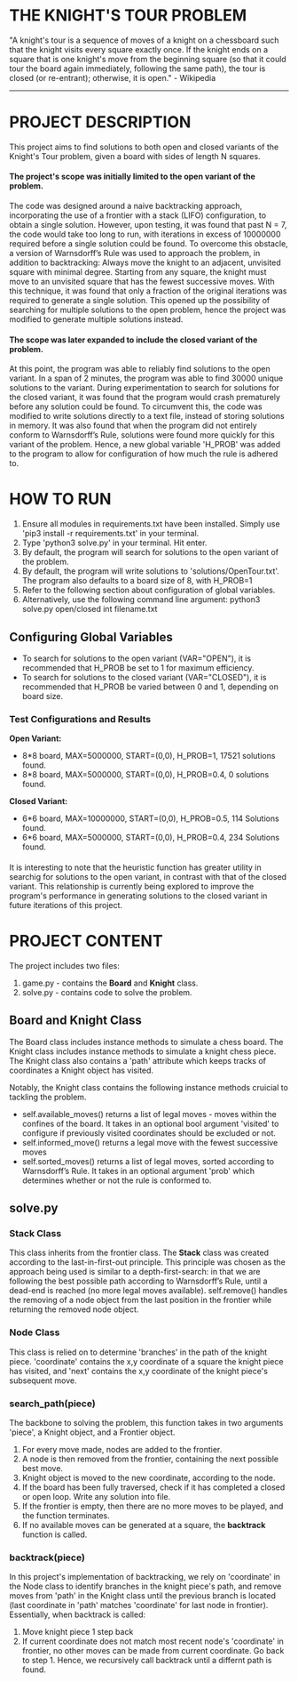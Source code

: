 # THE KNIGHT'S TOUR PROBLEM
"A knight's tour is a sequence of moves of a knight on a chessboard such that the knight visits every square exactly once. If the knight ends on a square that is one knight's move from the beginning square (so that it could tour the board again immediately, following the same path), the tour is closed (or re-entrant); otherwise, it is open." - Wikipedia

---


# PROJECT DESCRIPTION
This project aims to find solutions to both open and closed variants of the Knight's Tour problem, given a board with sides of length N squares.

#### The project's scope was initially limited to the open variant of the problem.
The code was designed around a naive backtracking approach, incorporating the use of a frontier with a stack (LIFO) configuration, to obtain a single solution. However, upon testing, it was found that past N = 7, the code would take too long to run, with iterations in excess of 10000000 required before a single solution could be found. To overcome this obstacle, a version of Warnsdorff’s Rule was used to approach the problem, in addition to backtracking: Always move the knight to an adjacent, unvisited square with minimal degree. Starting from any square, the knight must move to an unvisited square that has the fewest successive moves. With this technique, it was found that only a fraction of the original iterations was required to generate a single solution. This opened up the possibility of searching for multiple solutions to the open problem, hence the project was modified to generate multiple solutions instead.

#### The scope was later expanded to include the closed variant of the problem.
At this point, the program was able to reliably find solutions to the open variant. In a span of 2 minutes, the program was able to find 30000 unique solutions to the variant. During experimentation to search for solutions for the closed variant, it was found that the program would crash prematurely before any solution could be found. To circumvent this, the code was modified to write solutions directly to a text file, instead of storing solutions in memory. It was also found that when the program did not entirely conform to Warnsdorff’s Rule, solutions were found more quickly for this variant of the problem. Hence, a new global variable 'H_PROB' was added to the program to allow for configuration of how much the rule is adhered to.


# HOW TO RUN
1. Ensure all modules in requirements.txt have been installed. Simply use 'pip3 install -r requirements.txt' in your terminal.
2. Type 'python3 solve.py' in your terminal. Hit enter. 
3. By default, the program will search for solutions to the open variant of the problem.
4. By default, the program will write solutions to 'solutions/OpenTour.txt'. The program also defaults to a board size of 8, with H_PROB=1
5. Refer to the following section about configuration of global variables.
6. Alternatively, use the following command line argument: python3 solve.py open/closed int filename.txt

## Configuring Global Variables
- To search for solutions to the open variant (VAR="OPEN"), it is recommended that H_PROB be set to 1 for maximum efficiency.
- To search for solutions to the closed variant (VAR="CLOSED"), it is recommended that H_PROB be varied between 0 and 1, depending on board size.

### Test Configurations and Results
**Open Variant:**
- 8*8 board, MAX=5000000, START=(0,0), H_PROB=1, 17521 solutions found.
- 8*8 board, MAX=5000000, START=(0,0), H_PROB=0.4, 0 solutions found.

**Closed Variant:**
- 6*6 board, MAX=10000000, START=(0,0), H_PROB=0.5, 114 Solutions found.
- 6*6 board, MAX=5000000, START=(0,0), H_PROB=0.4, 234 Solutions found.

####
It is interesting to note that the heuristic function has greater utility in searchig for solutions to the open variant, in contrast with that of the closed variant. This relationship is currently being explored to improve the program's performance in generating solutions to the closed variant in future iterations of this project.

# PROJECT CONTENT

The project includes two files: 
1. game.py - contains the **Board** and **Knight** class.
2. solve.py - contains code to solve the problem.

## Board and Knight Class
The Board class includes instance methods to simulate a chess board.
The Knight class includes instance methods to simulate a knight chess piece. The Knight class also contains a 'path' attribute which keeps tracks of coordinates a Knight object has visited.

Notably, the Knight class contains the following instance methods cruicial to tackling the problem.
* self.available_moves() returns a list of legal moves - moves within the confines of the board. It takes in an optional bool argument 'visited' to configure if previously visited coordinates should be excluded or not.
* self.informed_move() returns a legal move with the fewest successive moves
* self.sorted_moves() returns a list of legal moves, sorted according to Warnsdorff’s Rule. It takes in an optional argument 'prob' which determines whether or not the rule is conformed to.

## solve.py

### Stack Class
This class inherits from the frontier class. The **Stack** class was created according to the last-in-first-out principle. This principle was chosen as the approach being used is similar to a depth-first-search: in that we are following the best possible path according to Warnsdorff’s Rule, until a dead-end is reached (no more legal moves available).
self.remove() handles the removing of a node object from the last position in the frontier while returning the removed node object.

### Node Class
This class is relied on to determine 'branches' in the path of the knight piece. 'coordinate' contains the x,y coordinate of a square the knight piece has visited, and 'next' contains the x,y coordinate of the knight piece's subsequent move.

### search_path(piece)
The backbone to solving the problem, this function takes in two arguments 'piece', a Knight object, and a Frontier object.
1. For every move made, nodes are added to the frontier.
2. A node is then removed from the frontier, containing the next possible best move.
3. Knight object is moved to the new coordinate, according to the node.
4. If the board has been fully traversed, check if it has completed a closed or open loop. Write any solution into file.
5. If the frontier is empty, then there are no more moves to be played, and the function terminates.
6. If no available moves can be generated at a square, the **backtrack** function is called.

### backtrack(piece)
In this project's implementation of backtracking, we rely on 'coordinate' in the Node class to identify branches in the knight piece's path, and remove moves from 'path' in the Knight class until the previous branch is located (last coordinate in 'path' matches 'coordinate' for last node in frontier). Essentially, when backtrack is called:
1. Move knight piece 1 step back
2. If current coordinate does not match most recent node's 'coordinate' in frontier, no other moves can be made from current coordinate. Go back to step 1.
Hence, we recursively call backtrack until a differnt path is found.
